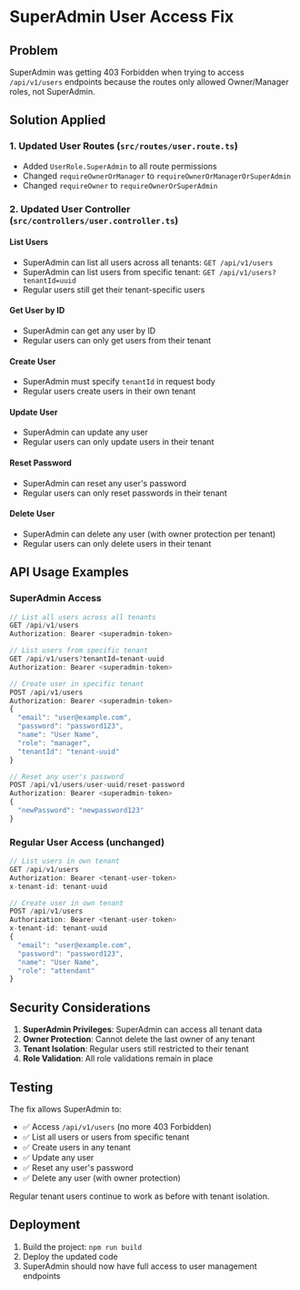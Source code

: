 # SuperAdmin User Access Fix

## Problem
SuperAdmin was getting 403 Forbidden when trying to access `/api/v1/users` endpoints because the routes only allowed Owner/Manager roles, not SuperAdmin.

## Solution Applied

### 1. Updated User Routes (`src/routes/user.route.ts`)
- Added `UserRole.SuperAdmin` to all route permissions
- Changed `requireOwnerOrManager` to `requireOwnerOrManagerOrSuperAdmin`
- Changed `requireOwner` to `requireOwnerOrSuperAdmin`

### 2. Updated User Controller (`src/controllers/user.controller.ts`)

#### List Users
- SuperAdmin can list all users across all tenants: `GET /api/v1/users`
- SuperAdmin can list users from specific tenant: `GET /api/v1/users?tenantId=uuid`
- Regular users still get their tenant-specific users

#### Get User by ID
- SuperAdmin can get any user by ID
- Regular users can only get users from their tenant

#### Create User
- SuperAdmin must specify `tenantId` in request body
- Regular users create users in their own tenant

#### Update User
- SuperAdmin can update any user
- Regular users can only update users in their tenant

#### Reset Password
- SuperAdmin can reset any user's password
- Regular users can only reset passwords in their tenant

#### Delete User
- SuperAdmin can delete any user (with owner protection per tenant)
- Regular users can only delete users in their tenant

## API Usage Examples

### SuperAdmin Access

```javascript
// List all users across all tenants
GET /api/v1/users
Authorization: Bearer <superadmin-token>

// List users from specific tenant
GET /api/v1/users?tenantId=tenant-uuid
Authorization: Bearer <superadmin-token>

// Create user in specific tenant
POST /api/v1/users
Authorization: Bearer <superadmin-token>
{
  "email": "user@example.com",
  "password": "password123",
  "name": "User Name",
  "role": "manager",
  "tenantId": "tenant-uuid"
}

// Reset any user's password
POST /api/v1/users/user-uuid/reset-password
Authorization: Bearer <superadmin-token>
{
  "newPassword": "newpassword123"
}
```

### Regular User Access (unchanged)

```javascript
// List users in own tenant
GET /api/v1/users
Authorization: Bearer <tenant-user-token>
x-tenant-id: tenant-uuid

// Create user in own tenant
POST /api/v1/users
Authorization: Bearer <tenant-user-token>
x-tenant-id: tenant-uuid
{
  "email": "user@example.com",
  "password": "password123",
  "name": "User Name",
  "role": "attendant"
}
```

## Security Considerations

1. **SuperAdmin Privileges**: SuperAdmin can access all tenant data
2. **Owner Protection**: Cannot delete the last owner of any tenant
3. **Tenant Isolation**: Regular users still restricted to their tenant
4. **Role Validation**: All role validations remain in place

## Testing

The fix allows SuperAdmin to:
- ✅ Access `/api/v1/users` (no more 403 Forbidden)
- ✅ List all users or users from specific tenant
- ✅ Create users in any tenant
- ✅ Update any user
- ✅ Reset any user's password
- ✅ Delete any user (with owner protection)

Regular tenant users continue to work as before with tenant isolation.

## Deployment

1. Build the project: `npm run build`
2. Deploy the updated code
3. SuperAdmin should now have full access to user management endpoints